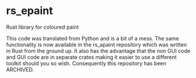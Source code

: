 # rs_epaint
Rust library for coloured paint

This code was translated from Python and is a bit of a mess.  The same functionality is now available in the rs_apaint repository which was written in
Rust from the ground up. It also has the advantage that the non GUI code and GUI code are in separate crates making it easier to use a different toolkit
should you so wish. Consequently this repository has been ARCHIVED.
